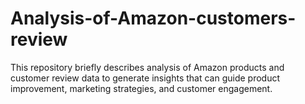 # Analysis-of-Amazon-customers-review
This repository briefly describes analysis of Amazon products and customer review data to generate insights that can guide product improvement, marketing strategies, and customer engagement.
